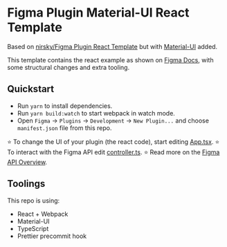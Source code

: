 # Figma Plugin Material-UI React Template

Based on [nirsky/Figma Plugin React Template](https://github.com/nirsky/figma-plugin-react-template) but with [Material-UI](https://material-ui.com/) added.

This template contains the react example as shown on [Figma Docs](https://www.figma.com/plugin-docs/intro/), with some structural changes and extra tooling.

## Quickstart
* Run `yarn` to install dependencies.
* Run `yarn build:watch` to start webpack in watch mode.
* Open `Figma` -> `Plugins` -> `Development` -> `New Plugin...` and choose `manifest.json` file from this repo.

⭐ To change the UI of your plugin (the react code), start editing [App.tsx](./src/app/components/App.tsx).
⭐ To interact with the Figma API edit [controller.ts](./src/plugin/controller.ts).
⭐ Read more on the [Figma API Overview](https://www.figma.com/plugin-docs/api/api-overview/).

## Toolings
This repo is using:
* React + Webpack
* Material-UI
* TypeScript
* Prettier precommit hook

